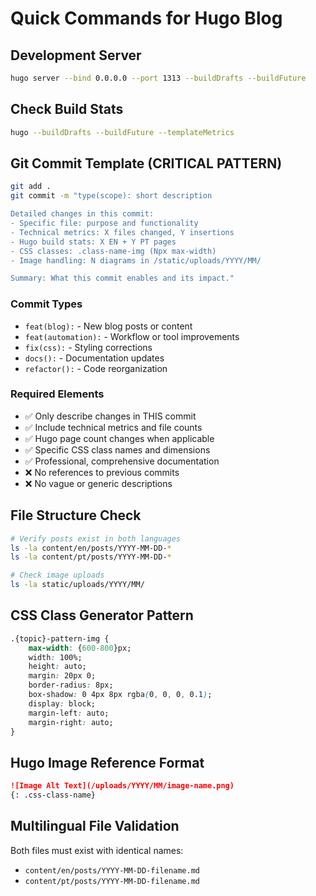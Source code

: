 # Quick Commands for Hugo Blog

## Development Server

```bash
hugo server --bind 0.0.0.0 --port 1313 --buildDrafts --buildFuture
```

## Check Build Stats

```bash
hugo --buildDrafts --buildFuture --templateMetrics
```

## Git Commit Template (CRITICAL PATTERN)

```bash
git add .
git commit -m "type(scope): short description

Detailed changes in this commit:
- Specific file: purpose and functionality
- Technical metrics: X files changed, Y insertions
- Hugo build stats: X EN + Y PT pages
- CSS classes: .class-name-img (Npx max-width)
- Image handling: N diagrams in /static/uploads/YYYY/MM/

Summary: What this commit enables and its impact."
```

### Commit Types

- `feat(blog):` - New blog posts or content
- `feat(automation):` - Workflow or tool improvements
- `fix(css):` - Styling corrections
- `docs():` - Documentation updates
- `refactor():` - Code reorganization

### Required Elements

- ✅ Only describe changes in THIS commit
- ✅ Include technical metrics and file counts
- ✅ Hugo page count changes when applicable
- ✅ Specific CSS class names and dimensions
- ✅ Professional, comprehensive documentation
- ❌ No references to previous commits
- ❌ No vague or generic descriptions

## File Structure Check

```bash
# Verify posts exist in both languages
ls -la content/en/posts/YYYY-MM-DD-*
ls -la content/pt/posts/YYYY-MM-DD-*

# Check image uploads
ls -la static/uploads/YYYY/MM/
```

## CSS Class Generator Pattern

```css
.{topic}-pattern-img {
    max-width: {600-800}px;
    width: 100%;
    height: auto;
    margin: 20px 0;
    border-radius: 8px;
    box-shadow: 0 4px 8px rgba(0, 0, 0, 0.1);
    display: block;
    margin-left: auto;
    margin-right: auto;
}
```

## Hugo Image Reference Format

```markdown
![Image Alt Text](/uploads/YYYY/MM/image-name.png)
{: .css-class-name}
```

## Multilingual File Validation

Both files must exist with identical names:

- `content/en/posts/YYYY-MM-DD-filename.md`
- `content/pt/posts/YYYY-MM-DD-filename.md`
